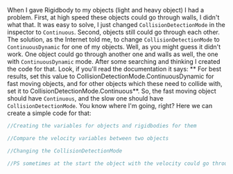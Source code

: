 When I gave Rigidbody to my objects (light and heavy object) I had a problem.
First, at high speed these objects could go through walls, I didn't what that. 
It was easy to solve, I just changed `CollisionDetectionMode` in the inspector to `Continuous`.
Second, objects still could go through each other. The solution, as the Internet told me, to change `CollisionDetectionMode` to `ContinuousDynamic` for one of my objects. 
Well, as you might guess it didn't work. One object could go through another one and walls as well, the one with `ContinuousDynamic` mode.
After some searching and thinking I created the code for that.
Look, if you'll read the documentation it says: ** For best results, set this value to CollisionDetectionMode.ContinuousDynamic for fast moving objects, and for other objects which these need to collide with, set it to CollisionDetectionMode.Continuous**.
So, the fast moving object should have `Continuous`, and the slow one should have `CollisionDetectionMode`. You know where I'm going, right?
Here we can create a simple code for that:
``` C#
//Creating the variables for objects and rigidbodies for them

//Compare the velocity variables between two objects

//Changing the CollisionDetectionMode

//PS sometimes at the start the object with the velocity could go through another, so I made a default state when the velocities of the objects are the same.
```
